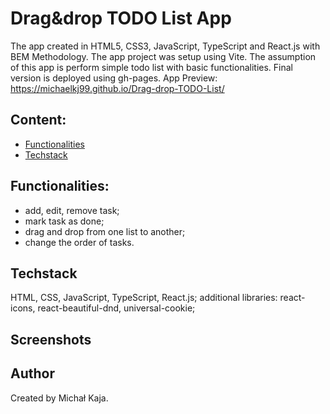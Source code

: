 # Drag&drop TODO List App
The app created in HTML5, CSS3, JavaScript, TypeScript and React.js with BEM Methodology. The app project was setup using Vite. 
The assumption of this app is perform simple todo list with basic functionalities. Final version is deployed using gh-pages.
App Preview: https://michaelkj99.github.io/Drag-drop-TODO-List/

## Content:
- [Functionalities](#Functionalities)
- [Techstack](#Techstack)

## Functionalities:
- add, edit, remove task;
- mark task as done;
- drag and drop from one list to another;
- change the order of tasks.

## Techstack
HTML, CSS, JavaScript, TypeScript, React.js; 
additional libraries: react-icons, react-beautiful-dnd, universal-cookie;

## Screenshots


## Author
Created by Michał Kaja.
